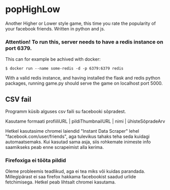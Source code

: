 # popHighLow

Another Higher or Lower style game, this time you rate the popularity of your facebook friends. Written in python and js.

### Attention! To run this, server needs to have a redis instance on port 6379.

This can for example be achived with docker:

`$ docker run --name some-redis -d -p 6379:6379 redis`

With a valid redis instance, and having installed the flask and redis python packages, running game.py should serve the game on localhost port 5000.

## CSV fail

Programm küsib alguses csv faili su facebooki sõpradest.

Kasutame formaati profiiliURL | pildiThumbnailURL | nimi | ühisteSõpradeArv

Hetkel kasutasime chromei laiendid "Instant Data Scraper" lehel "facebook.com/user/friends", aga tulevikus tahaks teha seda kuidagi automaatsemaks.
Kui kasutad sama asja, siis rohkemate inimeste info saamikseks peab enne scrapeimist alla kerima.

### Firefoxiga ei tööta pildid

Oleme probleemis teadlikud, aga ei tea miks või kuidas parandada. Millegipärast ei saa firefox hakkama facebookist saadud urlide fetchimisega. Hetkel peab lihtsalt chromei kasutama.
